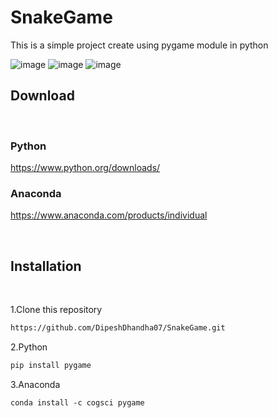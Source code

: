 # SnakeGame
This is a simple project create using pygame module in python
<br>

![image](https://github.com/DipeshDhandha07/SnakeGame/assets/55910147/a6f1195f-97a3-4fde-91b2-7f7d518ccfbf)
![image](https://github.com/DipeshDhandha07/SnakeGame/assets/55910147/6851236c-da32-4eea-95ce-3e68db178262)
![image](https://github.com/DipeshDhandha07/SnakeGame/assets/55910147/a3b9e529-0f32-4b29-bc86-3f9943740ea9)


## Download
<br>

### Python

https://www.python.org/downloads/
<br>

### Anaconda

https://www.anaconda.com/products/individual

<br>

## Installation

<br>

1.Clone this repository

```html
https://github.com/DipeshDhandha07/SnakeGame.git
```

2.Python

```html
pip install pygame
````

3.Anaconda

````html
conda install -c cogsci pygame 
````

